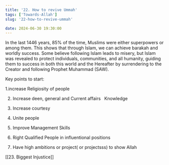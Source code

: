 ```yaml
---
title: '22. How to revive Ummah'
tags: ['Towards-Allah']
slug: '22-how-to-revive-ummah'

date: 2024-06-30 19:30:00
---
```


In the last 1446 years, 85% of the time, Muslims were either superpowers or among them. This shows that through Islam, we can achieve barakah and worldly success. Some believe following Islam leads to misery, but Islam was revealed to protect individuals, communities, and all humanity, guiding them to success in both this world and the Hereafter by surrendering to the Creator and following Prophet Muhammad (SAW).

Key points to start:

1.increase Religiosity of people

2. Increase deen, general and Current affairs   Knowledge

3. Increase courtesy

4. Unite people

5. Improve Management Skills

6. Right Qualified People in influentional positions

7. Have high ambitions or project( or projectsss) to show Allah

[[23. Biggest Injustice]]
